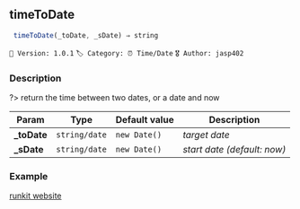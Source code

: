 ## timeToDate 

```javascript
 timeToDate(_toDate, _sDate) ⇒ string 
``` 


`📢 Version: 1.0.1`  `🏷️ Category: ⏰ Time/Date` `🎖️ Author: jasp402` 

### Description 


?> return the time between two dates, or a date and now 


| Param | Type | Default value | Description |
| --- | --- | --- | --- |
| **_toDate** | `string/date` | ` new Date() ` | _target date_ | 
| **_sDate** | `string/date` | ` new Date() ` | _start date (default: now)_ | 



### Example 


[runkit website](@example ':include :type=iframe width=100% height=100%')


